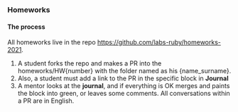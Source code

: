 ### Homeworks

#### The process

All homeworks live in the repo https://github.com/labs-ruby/homeworks-2021.
1) A student forks the repo and makes a PR into the homeworks/HW{number} with the folder named as his {name_surname}.
2) Also, a student must add a link to the PR in the specific block in **Journal**
3) A mentor looks at the **journal**, and if everything is OK merges and paints the block into green, or leaves some comments. All conversations within a PR are in English.
